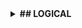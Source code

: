 
<details>
<summary> <b>## LOGICAL</b> </summary>
### Code has been written for 19 of 19 functions

<img src='https://geps.dev/progress/90?dangerColor=800000&warningColor=ff9900&successColor=006600' width=35%>

### Tests have been written for 19 of 19 functions

<img src='https://geps.dev/progress/50?dangerColor=800000&warningColor=ff9900&successColor=006600' width=35%>

### 19 of 19 functions have been tested

<img src='https://geps.dev/progress/16?dangerColor=800000&warningColor=ff9900&successColor=006600' width=35%>

### 0 of 19 successfully

<img src='https://geps.dev/progress/0?dangerColor=800000&warningColor=ff9900&successColor=006600' width=35%>
<details>
